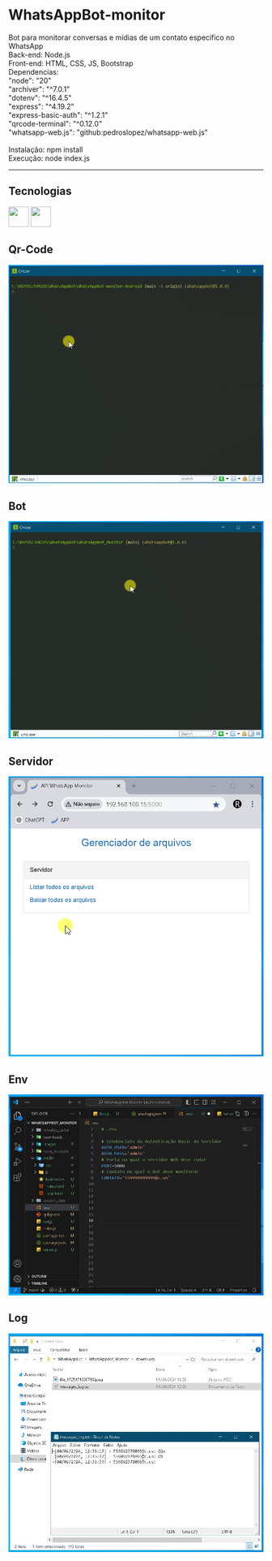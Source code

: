 # WhatsAppBot-monitor
Bot para monitorar conversas e mídias de um contato especifico no WhatsApp <br> 
Back-end: Node.js <br>
Front-end: HTML, CSS, JS, Bootstrap <br>
Dependencias:<br>
  "node": "20"<br>
  "archiver": "^7.0.1"<br>
  "dotenv": "^16.4.5"<br>
  "express": "^4.19.2"<br>
  "express-basic-auth": "^1.2.1"<br>
  "qrcode-terminal": "^0.12.0"<br>
  "whatsapp-web.js": "github:pedroslopez/whatsapp-web.js"<br>
<br>
Instalação: npm install
<br>
Execução: node index.js
<hr>

## Tecnologias 
<img src="https://cdn.jsdelivr.net/gh/devicons/devicon@latest/icons/nodejs/nodejs-plain-wordmark.svg" width="40" height="40"/> <img src="https://cdn.jsdelivr.net/gh/devicons/devicon@latest/icons/javascript/javascript-original.svg" width="40" height="40"/>

## Qr-Code 
![](https://raw.githubusercontent.com/renatosantoslw/WhatsAppBot-monitor/main/images/qrcode.gif)

## Bot 
![](https://raw.githubusercontent.com/renatosantoslw/WhatsAppBot-monitor/main/images/bot.gif)

## Servidor 
![](https://raw.githubusercontent.com/renatosantoslw/WhatsAppBot-monitor/main/images/server.gif)

## Env
![](https://raw.githubusercontent.com/renatosantoslw/WhatsAppBot-monitor/main/images/envi.jpg)

## Log
![](https://raw.githubusercontent.com/renatosantoslw/WhatsAppBot-monitor/main/images/folder.jpg)


